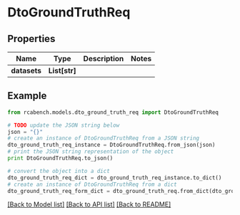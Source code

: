 # DtoGroundTruthReq


## Properties

Name | Type | Description | Notes
------------ | ------------- | ------------- | -------------
**datasets** | **List[str]** |  | 

## Example

```python
from rcabench.models.dto_ground_truth_req import DtoGroundTruthReq

# TODO update the JSON string below
json = "{}"
# create an instance of DtoGroundTruthReq from a JSON string
dto_ground_truth_req_instance = DtoGroundTruthReq.from_json(json)
# print the JSON string representation of the object
print DtoGroundTruthReq.to_json()

# convert the object into a dict
dto_ground_truth_req_dict = dto_ground_truth_req_instance.to_dict()
# create an instance of DtoGroundTruthReq from a dict
dto_ground_truth_req_form_dict = dto_ground_truth_req.from_dict(dto_ground_truth_req_dict)
```
[[Back to Model list]](../README.md#documentation-for-models) [[Back to API list]](../README.md#documentation-for-api-endpoints) [[Back to README]](../README.md)


